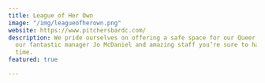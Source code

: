 ```yaml
---
title: League of Her Own
image: "/img/leagueofherown.png"
website: https://www.pitchersbardc.com/
description: We pride ourselves on offering a safe space for our Queer women and with
  our fantastic manager Jo McDaniel and amazing staff you’re sure to have a great
  time.
featured: true

---
```

